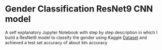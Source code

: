 # Gender Classification ResNet9 CNN model
A self explanatory Jupyter Notebook with step by step description in which I build a ResNet9 model to classify the gender using Kaggle [Dataset](https://www.kaggle.com/cashutosh/gender-classification-dataset) and achieved a test set accuracy of about `98%` accuracy